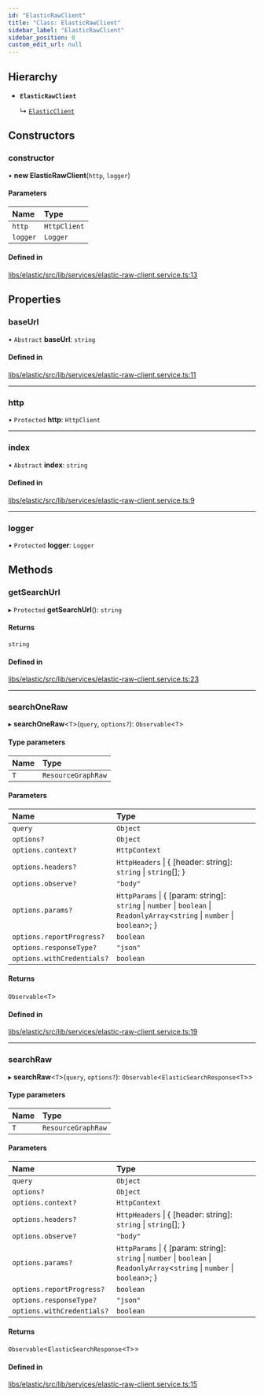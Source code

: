 ```yaml
---
id: "ElasticRawClient"
title: "Class: ElasticRawClient"
sidebar_label: "ElasticRawClient"
sidebar_position: 0
custom_edit_url: null
---
```


## Hierarchy

- **`ElasticRawClient`**

  ↳ [`ElasticClient`](ElasticClient)

## Constructors

### constructor

• **new ElasticRawClient**(`http`, `logger`)

#### Parameters

| Name | Type |
| :------ | :------ |
| `http` | `HttpClient` |
| `logger` | `Logger` |

#### Defined in

[libs/elastic/src/lib/services/elastic-raw-client.service.ts:13](https://github.com/cognizone/ng-cognizone/blob/861cbad/libs/elastic/src/lib/services/elastic-raw-client.service.ts#L13)

## Properties

### baseUrl

• `Abstract` **baseUrl**: `string`

#### Defined in

[libs/elastic/src/lib/services/elastic-raw-client.service.ts:11](https://github.com/cognizone/ng-cognizone/blob/861cbad/libs/elastic/src/lib/services/elastic-raw-client.service.ts#L11)

___

### http

• `Protected` **http**: `HttpClient`

___

### index

• `Abstract` **index**: `string`

#### Defined in

[libs/elastic/src/lib/services/elastic-raw-client.service.ts:9](https://github.com/cognizone/ng-cognizone/blob/861cbad/libs/elastic/src/lib/services/elastic-raw-client.service.ts#L9)

___

### logger

• `Protected` **logger**: `Logger`

## Methods

### getSearchUrl

▸ `Protected` **getSearchUrl**(): `string`

#### Returns

`string`

#### Defined in

[libs/elastic/src/lib/services/elastic-raw-client.service.ts:23](https://github.com/cognizone/ng-cognizone/blob/861cbad/libs/elastic/src/lib/services/elastic-raw-client.service.ts#L23)

___

### searchOneRaw

▸ **searchOneRaw**<`T`\>(`query`, `options?`): `Observable`<`T`\>

#### Type parameters

| Name | Type |
| :------ | :------ |
| `T` | `ResourceGraphRaw` |

#### Parameters

| Name | Type |
| :------ | :------ |
| `query` | `Object` |
| `options?` | `Object` |
| `options.context?` | `HttpContext` |
| `options.headers?` | `HttpHeaders` \| { [header: string]: `string` \| `string`[];  } |
| `options.observe?` | ``"body"`` |
| `options.params?` | `HttpParams` \| { [param: string]: `string` \| `number` \| `boolean` \| `ReadonlyArray`<`string` \| `number` \| `boolean`\>;  } |
| `options.reportProgress?` | `boolean` |
| `options.responseType?` | ``"json"`` |
| `options.withCredentials?` | `boolean` |

#### Returns

`Observable`<`T`\>

#### Defined in

[libs/elastic/src/lib/services/elastic-raw-client.service.ts:19](https://github.com/cognizone/ng-cognizone/blob/861cbad/libs/elastic/src/lib/services/elastic-raw-client.service.ts#L19)

___

### searchRaw

▸ **searchRaw**<`T`\>(`query`, `options?`): `Observable`<`ElasticSearchResponse`<`T`\>\>

#### Type parameters

| Name | Type |
| :------ | :------ |
| `T` | `ResourceGraphRaw` |

#### Parameters

| Name | Type |
| :------ | :------ |
| `query` | `Object` |
| `options?` | `Object` |
| `options.context?` | `HttpContext` |
| `options.headers?` | `HttpHeaders` \| { [header: string]: `string` \| `string`[];  } |
| `options.observe?` | ``"body"`` |
| `options.params?` | `HttpParams` \| { [param: string]: `string` \| `number` \| `boolean` \| `ReadonlyArray`<`string` \| `number` \| `boolean`\>;  } |
| `options.reportProgress?` | `boolean` |
| `options.responseType?` | ``"json"`` |
| `options.withCredentials?` | `boolean` |

#### Returns

`Observable`<`ElasticSearchResponse`<`T`\>\>

#### Defined in

[libs/elastic/src/lib/services/elastic-raw-client.service.ts:15](https://github.com/cognizone/ng-cognizone/blob/861cbad/libs/elastic/src/lib/services/elastic-raw-client.service.ts#L15)
